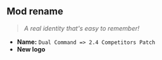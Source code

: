 ## Mod rename
> *A real identity that's easy to remember!*
* **Name:** `Dual Command => 2.4 Competitors Patch`
* **New logo**